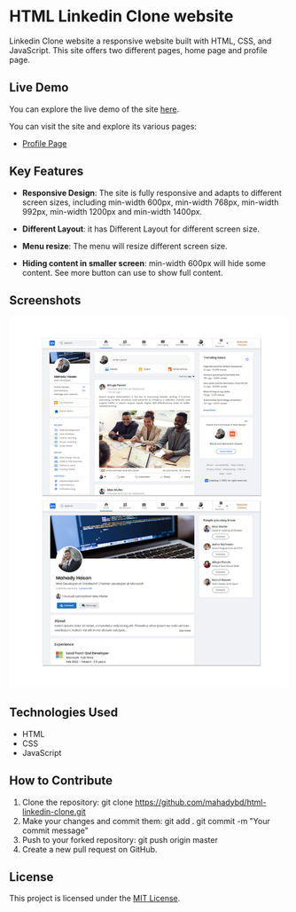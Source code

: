 # HTML Linkedin Clone website 

Linkedin Clone website a responsive website built with HTML, CSS, and JavaScript. This site offers two different pages, home page and profile page.

## Live Demo

You can explore the live demo of the site [here](https://socialmedia-inspire-html.netlify.app).

You can visit the site and explore its various pages:
- [Profile Page](https://socialmedia-inspire-html.netlify.app/profile)


## Key Features

- **Responsive Design**: The site is fully responsive and adapts to different screen sizes, including min-width 600px, min-width 768px, min-width 992px, min-width 1200px and min-width 1400px.
  
- **Different Layout**: it has Different Layout for different screen size.
- **Menu resize**: The menu will resize different screen size.
- **Hiding content in smaller screen**: min-width 600px will hide some content. See more button can use to show full content.
  

## Screenshots

![Home page](https://raw.githubusercontent.com/mahadybd/html-linkedin-clone/master/screenshot/screen.jpg)

## Technologies Used

- HTML
- CSS
- JavaScript

## How to Contribute

1. Clone the repository:
   git clone https://github.com/mahadybd/html-linkedin-clone.git
2. Make your changes and commit them:
   git add .
   git commit -m "Your commit message"
3. Push to your forked repository:
   git push origin master
4. Create a new pull request on GitHub.

## License
This project is licensed under the [MIT License](LICENSE).
